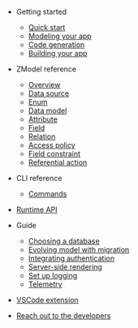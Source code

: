 -   Getting started

    -   [Quick start](quick-start.md)
    -   [Modeling your app](modeling-your-app.md)
    -   [Code generation](code-generation.md)
    -   [Building your app](building-your-app.md)

-   ZModel reference

    -   [Overview](zmodel-overview.md)
    -   [Data source](zmodel-data-source.md)
    -   [Enum](zmodel-enum.md)
    -   [Data model](zmodel-data-model.md)
    -   [Attribute](zmodel-attribute.md)
    -   [Field](zmodel-field.md)
    -   [Relation](zmodel-relation.md)
    -   [Access policy](zmodel-access-policy.md)
    -   [Field constraint](zmodel-field-constraint.md)
    -   [Referential action](zmodel-referential-action.md)

-   CLI reference

    -   [Commands](cli-commands.md)

-   [Runtime API](runtime-api.md)

-   Guide

    -   [Choosing a database](choosing-a-database.md)
    -   [Evolving model with migration](evolving-model-with-migration.md)
    -   [Integrating authentication](integrating-authentication.md)
    -   [Server-side rendering](server-side-rendering.md)
    -   [Set up logging](setup-logging.md)
    -   [Telemetry](telemetry.md)

-   [VSCode extension](vscode-extension.md)
-   [Reach out to the developers](reach-out.md)
